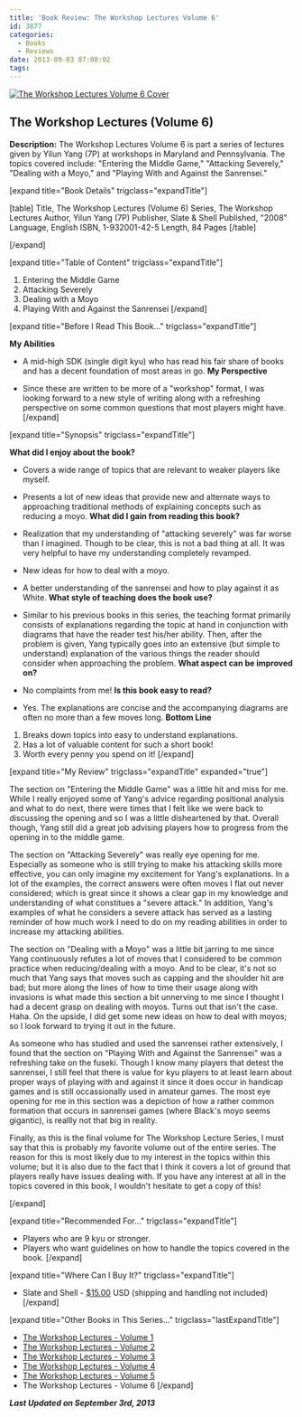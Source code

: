 ```yaml
---
title: 'Book Review: The Workshop Lectures Volume 6'
id: 3877
categories:
  - Books
  - Reviews
date: 2013-09-03 07:00:02
tags:
---
```


[![The Workshop Lectures Volume 6 Cover](http://www.bengozen.com/wp-content/uploads/2013/08/workshopLecturesv6.jpg)](http://www.bengozen.com/wp-content/uploads/2013/08/workshopLecturesv6.jpg)

## The Workshop Lectures (Volume 6)

**Description:** The Workshop Lectures Volume 6 is part a series of lectures given by Yilun Yang (7P) at workshops in Maryland and Pennsylvania. The topics covered include: "Entering the Middle Game," "Attacking Severely," "Dealing with a Moyo," and "Playing With and Against the Sanrensei."

<!--more-->

[expand title="Book Details" trigclass="expandTitle"]

[table]
Title, The Workshop Lectures (Volume 6)
Series, The Workshop Lectures
Author, Yilun Yang (7P)
Publisher, Slate &amp; Shell
Published, "2008"
Language, English
ISBN, 1-932001-42-5
Length, 84 Pages
[/table]

[/expand]

[expand title="Table of Content" trigclass="expandTitle"]

1.  Entering the Middle Game
2.  Attacking Severely
3.  Dealing with a Moyo
4.  Playing With and Against the Sanrensei
[/expand]

[expand title="Before I Read This Book..." trigclass="expandTitle"]

**My Abilities**

*   A mid-high SDK (single digit kyu) who has read his fair share of books and has a decent foundation of most areas in go.
**My Perspective**

*   Since these are written to be more of a "workshop" format, I was looking forward to a new style of writing along with a refreshing perspective on some common questions that most players might have.
[/expand]

[expand title="Synopsis" trigclass="expandTitle"]

**What did I enjoy about the book?**

*   Covers a wide range of topics that are relevant to weaker players like myself.
*   Presents a lot of new ideas that provide new and alternate ways to approaching traditional methods of explaining concepts such as reducing a moyo.
**What did I gain from reading this book?**

*   Realization that my understanding of "attacking severely" was far worse than I imagined. Though to be clear, this is not a bad thing at all. It was very helpful to have my understanding completely revamped.
*   New ideas for how to deal with a moyo.
*   A better understanding of the sanrensei and how to play against it as White.
**What style of teaching does the book use?**

*   Similar to his previous books in this series, the teaching format primarily consists of explanations regarding the topic at hand in conjunction with diagrams that have the reader test his/her ability. Then, after the problem is given, Yang typically goes into an extensive (but simple to understand) explanation of the various things the reader should consider when approaching the problem.
**What aspect can be improved on?**

*   No complaints from me!
**Is this book easy to read?**

*   Yes. The explanations are concise and the accompanying diagrams are often no more than a few moves long.
**Bottom Line**

1.  Breaks down topics into easy to understand explanations.
2.  Has a lot of valuable content for such a short book!
3.  Worth every penny you spend on it!
[/expand]

[expand title="My Review" trigclass="expandTitle" expanded="true"]

The section on "Entering the Middle Game" was a little hit and miss for me. While I really enjoyed some of Yang's advice regarding positional analysis and what to do next, there were times that I felt like we were back to discussing the opening and so I was a little disheartened by that. Overall though, Yang still did a great job advising players how to progress from the opening in to the middle game.

The section on "Attacking Severely" was really eye opening for me. Especially as someone who is still trying to make his attacking skills more effective, you can only imagine my excitement for Yang's explanations. In a lot of the examples, the correct answers were often moves I flat out never considered; which is great since it shows a clear gap in my knowledge and understanding of what constitues a "severe attack." In addition, Yang's examples of what he considers a severe attack has served as a lasting reminder of how much work I need to do on my reading abilities in order to increase my attacking abilities.

The section on "Dealing with a Moyo" was a little bit jarring to me since Yang continuously refutes a lot of moves that I considered to be common practice when reducing/dealing with a moyo. And to be clear, it's not so much that Yang says that moves such as capping and the shoulder hit are bad; but more along the lines of how to time their usage along with invasions is what made this section a bit unnerving to me since I thought I had a decent grasp on dealing with moyos. Turns out that isn't the case. Haha. On the upside, I did get some new ideas on how to deal with moyos; so I look forward to trying it out in the future.

As someone who has studied and used the sanrensei rather extensively, I found that the section on "Playing With and Against the Sanrensei" was a refreshing take on the fuseki. Though I know many players that detest the sanrensei, I still feel that there is value for kyu players to at least learn about proper ways of playing with and against it since it does occur in handicap games and is still occassionally used in amateur games. The most eye opening for me in this section was a depiction of how a rather common formation that occurs in sanrensei games (where Black's moyo seems gigantic), is reallly not that big in reality.

Finally, as this is the final volume for The Workshop Lecture Series, I must say that this is probably my favorite volume out of the entire series. The reason for this is most likely due to my interest in the topics within this volume; but it is also due to the fact that I think it covers a lot of ground that players really have issues dealing with. If you have any interest at all in the topics covered in this book, I wouldn't hesitate to get a copy of this!

[/expand]

[expand title="Recommended For..." trigclass="expandTitle"]

*   Players who are 9 kyu or stronger.
*   Players who want guidelines on how to handle the topics covered in the book.
[/expand]

[expand title="Where Can I Buy It?" trigclass="expandTitle"]

*   Slate and Shell - [$15.00](http://www.slateandshell.com/SSYY011.html) USD (shipping and handling not included)
[/expand]

[expand title="Other Books in This Series..." trigclass="lastExpandTitle"]

*   [The Workshop Lectures - Volume 1](http://www.bengozen.com/book-review-the-workshop-lectures-volume-1/ "Book Review: The Workshop Lectures Volume 1")
*   [The Workshop Lectures - Volume 2](http://www.bengozen.com/book-review-the-workshop-lectures-volume-2/ "Book Review: The Workshop Lectures Volume 2")
*   [The Workshop Lectures - Volume 3](http://www.bengozen.com/book-review-the-workshop-lectures-volume-3/ "Book Review: The Workshop Lectures Volume 3")
*   [The Workshop Lectures - Volume 4](http://www.bengozen.com/book-review-the-workshop-lectures-volume-4/ "Book Review: The Workshop Lectures Volume 4")
*   [The Workshop Lectures - Volume 5](http://www.bengozen.com/book-review-the-workshop-lectures-volume-5/ "Book Review: The Workshop Lectures Volume 5")
*   The Workshop Lectures - Volume 6
[/expand]

_**Last Updated on September 3rd, 2013**_